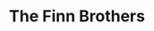 ---
title: "The Finn Brothers"
summary: "The Finn Brothers are a New Zealand musical duo consisting of brothers Neil and Tim Finn."
image: "the-finn-brothers.jpg"
apple_music_artist_url: "https://music.apple.com/gb/artist/the-finn-brothers/15040299"
---